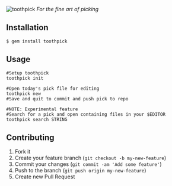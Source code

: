 ![toothpick](http://i39.tinypic.com/2vw7erb.png) *For the fine art of picking*

## Installation

    $ gem install toothpick

## Usage

    #Setup toothpick
    toothpick init

    #Open today's pick file for editing
    toothpick new
    #Save and quit to commit and push pick to repo

    #NOTE: Experimental feature
    #Search for a pick and open containing files in your $EDITOR
    toothpick search STRING

## Contributing

1. Fork it
2. Create your feature branch (`git checkout -b my-new-feature`)
3. Commit your changes (`git commit -am 'Add some feature'`)
4. Push to the branch (`git push origin my-new-feature`)
5. Create new Pull Request
